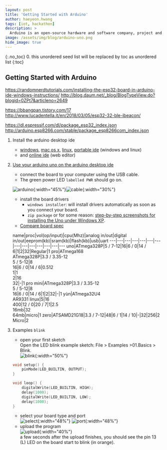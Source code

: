 ```yaml
---
layout: post
title: 'Getting Started with Arduino' 
author: haeyeon.hwang
tags: [iot, hackathon]
description: >
  Arduino is an open-source hardware and software company, project and user community that designs and manufactures single-board microcontrollers and microcontroller kits for building digital devices and interactive objects that can sense and control both physically and digitally.  `wiki`
image: /assets/img/blog/arduino-uno.png
hide_image: true
---
```

{:.no_toc}
0. this unordered seed list will be replaced by toc as unordered list
{:toc}

## **Getting Started with Arduino**

https://randomnerdtutorials.com/installing-the-esp32-board-in-arduino-ide-windows-instructions/
http://blog.daum.net/_blog/BlogTypeView.do?blogid=0ZPt7&articleno=2649

https://bbangpan.tistory.com/17
http://www.lucadentella.it/en/2018/03/05/esp32-32-ble-ibeacon/

https://dl.espressif.com/dl/package_esp32_index.json
http://arduino.esp8266.com/stable/package_esp8266com_index.json

1. Install the arduino desktop ide
   * [windows](https://www.arduino.cc/en/Guide/Windows), [mac os x](https://www.arduino.cc/en/Guide/MacOSX), [linux](https://www.arduino.cc/en/Guide/Linux), [portable ide](https://www.arduino.cc/en/Guide/PortableIDE) (windows and linux)
   * and [online ide](https://create.arduino.cc/editor) (web editor)
2. [Use your arduino uno on the arduino desktop ide](https://www.arduino.cc/en/Guide/ArduinoUno)
   * connect the board to your computer using the USB cable. 
   * The green power LED `labelled PWR` should go on.

    ![arduino](https://www.arduino.cc/en/uploads/Guide/A000066_iso_both.jpg){:width="45%"}![cable](https://www.arduino.cc/en/uploads/Guide/USBCable.jpg){:width="30%"}
   * install the board drivers
     * `windows installer`: will install drivers automatically as soon as you connect your board.
     * `zip package` or for some reason: [step-by-step screenshots for installing the Uno under Windows XP](https://www.arduino.cc/en/Guide/UnoDriversWindowsXP). 
   * [Compare board spec](https://www.arduino.cc/en/products.compare)
   
   name|proc|vol(op/input)|cpu(Mhz)|analog in/out|digital in/out|eeprom(kb)|sram(kb)|flash(kb)|usb|uart
   ---|---|---|---|---|---|---|---|---|---|---|---|---|---
   uno|ATmega328P|5 / 7-12|16|6 / 0|14 / 6|1|2|32|Regular|1
   pro|ATmega168<br>ATmega328P|3.3 / 3.35-12<br>5 / 5-12|8<br>16|6 / 0|14 / 6|0.512<br>1|1<br>2|16<br>32|-|1
   pro mini|ATmega328P|3.3 / 3.35-12<br>5 / 5-12|8<br>16|6 / 0|14 / 6|1|2|32|-|1
   yùn|ATmega32U4<br>AR9331 linux|5|16<br>400|12 / 0|20 / 7|1|2.5<br>16mb|32<br>64mb|micro|1
   zero|ATSAMD21G18|3.3 / 7-12|48|6 / 1|14 / 10|-|32|256|2 Micro|2

3. Examples `blink`
   * open your first sketch  
    Open the LED blink example sketch: File > Examples >01.Basics > Blink.   
    ![blink](https://www.arduino.cc/en/uploads/Guide/UNO_Load_Blink.jpg){:width="50%"} 

    ```c   
    void setup() {
        pinMode(LED_BUILTIN, OUTPUT);
    }

    void loop() {
        digitalWrite(LED_BUILTIN, HIGH); 
        delay(1000);                     
        digitalWrite(LED_BUILTIN, LOW);  
        delay(1000);                     
    }
   ```
   * select your board type and port  
    ![select](https://www.arduino.cc/en/uploads/Guide/UNO_BoardType.jpg){:width="48%"} ![port](https://www.arduino.cc/en/uploads/Guide/UNO_Port.jpg){:width="48%"}
   * upload the program  
    ![upload](https://www.arduino.cc/en/uploads/Guide/UNO_Upload.png){:width="40%"}  
    a few seconds after the upload finishes, you should see the pin 13 (L) LED on the board start to blink (in orange). 

